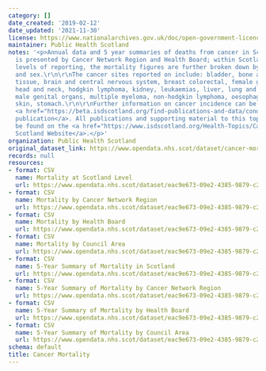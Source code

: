 ```yaml
---
category: []
date_created: '2019-02-12'
date_updated: '2021-11-30'
license: https://www.nationalarchives.gov.uk/doc/open-government-licence/version/3/
maintainer: Public Health Scotland
notes: '<p>Annual data and 5 year summaries of deaths from cancer in Scotland. Data
  is presented by Cancer Network Region and Health Board; within Scotland and\r\nNetwork
  levels of reporting, the mortality figures are further broken down by\r\nage group
  and sex.\r\n\r\nThe cancer sites reported on include: bladder, bone and connective
  tissue, brain and central nervous system, breast colorectal, female genital organs,
  head and neck, hodgkin lymphoma, kidney, leukaemias, liver, lung and mesothelioma,
  male genital organs, multiple myeloma, non-hodgkin lymphoma, oesophageal, pancreatic,
  skin, stomach.\r\n\r\nFurther information on cancer incidence can be found in the
  <a href="https://beta.isdscotland.org/find-publications-and-data/conditions-and-diseases/cancer/cancer-mortality/">annual
  publication</a>. All publications and supporting material to this topic area can
  be found on the <a href="https://www.isdscotland.org/Health-Topics/Cancer/Cancer-Statistics/">ISD
  Scotland Website</a>.</p>'
organization: Public Health Scotland
original_dataset_link: https://www.opendata.nhs.scot/dataset/cancer-mortality
records: null
resources:
- format: CSV
  name: Mortality at Scotland Level
  url: https://www.opendata.nhs.scot/dataset/eac9e673-09e2-4385-9879-c238f65468fd/resource/ba8d7049-ec05-4291-9333-57ca49ce7697/download/opendata_mort9520_scotland.csv
- format: CSV
  name: Mortality by Cancer Network Region
  url: https://www.opendata.nhs.scot/dataset/eac9e673-09e2-4385-9879-c238f65468fd/resource/9574c0f8-c780-49d8-810a-46fa76567fb3/download/opendata_mort9520_region.csv
- format: CSV
  name: Mortality by Health Board
  url: https://www.opendata.nhs.scot/dataset/eac9e673-09e2-4385-9879-c238f65468fd/resource/57f0983f-864e-4dbd-b3dc-ea8f16de83a4/download/opendata_mort9520_hb.csv
- format: CSV
  name: Mortality by Council Area
  url: https://www.opendata.nhs.scot/dataset/eac9e673-09e2-4385-9879-c238f65468fd/resource/eebc8f38-7297-4bdc-a417-69ce3e2e6d44/download/opendata_mort9520_ca.csv
- format: CSV
  name: 5-Year Summary of Mortality in Scotland
  url: https://www.opendata.nhs.scot/dataset/eac9e673-09e2-4385-9879-c238f65468fd/resource/000c92ab-1484-48b5-8e3d-cd42d03abe14/download/opendata_mort1620comb_scotland.csv
- format: CSV
  name: 5-Year Summary of Mortality by Cancer Network Region
  url: https://www.opendata.nhs.scot/dataset/eac9e673-09e2-4385-9879-c238f65468fd/resource/828106bf-288c-48ce-b20f-35040cafee5d/download/opendata_mort1620comb_region.csv
- format: CSV
  name: 5-Year Summary of Mortality by Health Board
  url: https://www.opendata.nhs.scot/dataset/eac9e673-09e2-4385-9879-c238f65468fd/resource/f0446372-e55a-441e-ae71-0b21a1cdda2c/download/opendata_mort1620comb_hb.csv
- format: CSV
  name: 5-Year Summary of Mortality by Council Area
  url: https://www.opendata.nhs.scot/dataset/eac9e673-09e2-4385-9879-c238f65468fd/resource/e7617772-9a43-402f-adf3-e6106edd9b2f/download/opendata_mort1620comb_ca.csv
schema: default
title: Cancer Mortality
---
```


